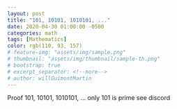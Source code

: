 ```yaml
---
layout: post
title: "101, 10101, 1010101, ..."
date: 2020-04-30 01:00:00 -0500
categories: math
tags: [Mathematics]
color: rgb(110, 93, 157)
# feature-img: "assets/img/sample.png"
# thumbnail: "assets/img/thumbnail/sample-th.png"
# bootstrap: true
# excerpt_separator: <!--more-->
# author: willGuimontMartin
---
```


Proof 101, 10101, 1010101, ... only 101 is prime see discord

